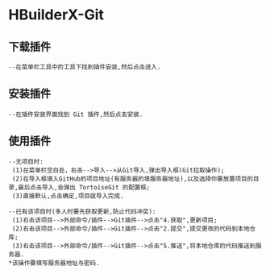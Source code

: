 # HBuilderX-Git
## 下载插件
	--在菜单栏工具中的工具下找到插件安装,然后点击进入.

## 安装插件
	--在插件安装界面找到 Git 插件,然后点击安装.

## 使用插件
	--无项目时:
	 (1)在菜单栏空白处，右击-->导入-->从Git导入,弹出导入框(Git拉取操作);
	 (2)在导入框填入GitHub的项目地址(有服务器的填服务器地址),以及选择你要放置项目的目录,最后点击导入,会弹出 TortoiseGit 的配置框;
	 (3)直接默认,点击确定,项目就导入完成.
		
	--已有该项目时(多人时要先获取更新,防止代码冲突):
	 (1)右击该项目-->外部命令/插件-->Git插件-->点击"4.获取",更新项目;
	 (2)右击该项目-->外部命令/插件-->Git插件-->点击"2.提交",提交更改的代码到本地仓库;
	 (3)右击该项目-->外部命令/插件-->Git插件-->点击"5.推送",将本地仓库的代码推送到服务器.
	*该操作要填写服务器地址与密码.